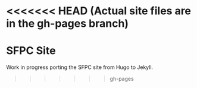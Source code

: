 <<<<<<< HEAD
(Actual site files are in the gh-pages branch)
=======
SFPC Site
=========

Work in progress porting the SFPC site from Hugo to Jekyll.
>>>>>>> gh-pages
